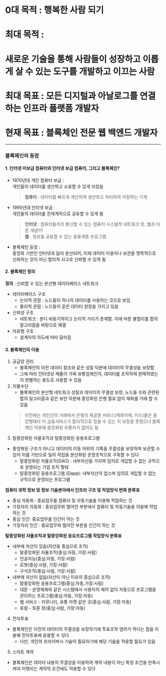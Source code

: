 # 0대 목적 : 행복한 사람 되기   
# 최대 목적 : 
# 새로운 기술을 통해 사람들이 성장하고 이롭게 살 수 있는 도구를 개발하고 이끄는 사람 
# 최대 목표 : 모든 디지털과 아날로그를 연결하는 인프라 플랫폼 개발자
# 현재 목표 : 블록체인 전문 웹 백엔드 개발자
-------------   

### 블록체인의 등장 
#### 1. 인터넷 미보급 컴퓨터와 인터넷 보급 컴퓨터, 그리고 블록체인?
+ 1970년대 개인 컴퓨터 보급 :      
  개인들이 데이터를 생산하고 소유할 수 있게 되었음      
  > **컴퓨터** : 데이터를 빠르게 계산하여 생산하고 처리하여 저장하는 기계      
+ 1990년대 인터넷 보급 :      
  개인들의 데이터를 전세계적으로 공유할 수 있게 됨      
  > **인터넷** : 컴퓨터들끼리 통신할 수 있는 컴퓨터 시스템적 네트워크 망, 웹과 다른 개념!!!!      
  > **웹** : 정보를 공유할 수 있는 응용계층 프로그램    
+ 블록체인 등장 :   
  중앙화 기반인 인터넷과 달리 분산되어, 이제 데이터 이용이나 보관을 맹목적으로 신뢰하는 것이 아닌 합리적 사고로 신뢰할 수 있게 됨
#### 2. 블록체인 정의   
**정의** : 신뢰할 수 있는 분산형 데이터베이스 네트워크      
+ 데이터베이스 구조   
  + 논리적 관점 : 노드들이 하나의 데이터를 사용하는 것으로 보임   
  + 물리적 관점 : 노드들이 같은 데이터 원장을 가지고 있음
+ 신뢰성 구조
  + 네트워크 : 본디 비동기적이고 논리적 거리가 존재함. 이에 따른 불합리를 합의 알고리즘을 바탕으로 해결
+ 자료형 구조
  + 설계자의 의도에 따라 달라짐   
#### 3. 블록체인의 이용
1. 공급망 관리
   + 블록체인의 이전 데이터 참조와 같은 성질 덕분에 데이터의 무결성을 보장함
   + 그에 따라 인터넷상 제품이 가짜 유통업체인지, 데이터를 조작하여 판매하였는지 판별하는 용도로 사용할 수 있음
2. 지불수단
   + 불록체인의 분산형 네트워크 성질과 데이터의 무결성 보장, 노드들 수와 관련된 합의 알고리즘과 같은 보안 덕분에 중앙화된 은행 필요 없이 재화를 거래 할 수 있음
   > 이전에는 개인간의 거래에서 은행이 제공한 서비스(계좌이체, 카드)들은 중앙형태라 이 금융서비스가 합리적으로 믿을 수 있는 지 보장을 못했으나 블록체인 덕분에 중앙화된 유통자가 없어도 됨   
3.  탈중앙화된 자율조직과 탈중앙화된 응용프로그램
   + 중앙화된 구조가 아니고 데이터의 이동 따위의 기록을 무결성을 보장하며 보관할 수 있어 이를 기반으로 일의 작업을 분산화된 운영조직으로 구축할 수 있다   
     + 탈중앙화된 자율조직(DAO) : 내부자산을 가지며 임의로 개입할 수 없는 규칙으로 운영되는 기업 조직 형태    
     + 탈중앙화된 응용프로그램 (Dapp): 내부자산이 업스며 임의로 개입할 수 없는 규칙으로 운영되는 프로그램
           
**컴퓨터 과학 정보 및 정보 기술분야에서 인프라 구조 및 작업방식 변화 분류표**
+ 중심 자동화 : 중요업무를 컴퓨터 및 자동기술을 이용해 작업하는 것
+ 가장자리 자동화 : 중요업무와 떨어진 부분에서 컴퓨터 및 자동기술을 이용해 작업하는 것
+ 중심 인간: 중요업무를 인간이 하는 것
+ 가장자리 인간 : 중요업무와 떨어진 부분을 인간이 하는 것
    
**탈중앙화된 자율조직과 탈중앙화된 응요프로그램 작업방식 분류표**
+ 내부에 자산이 있음(자산을 중심으로 조직)
  + 탈중앙화된 자율조직(중심:자동, 가장:사람)   
  + 인공지능(중심:자동, 가장:사람)   
  + 로봇(중심:사람, 가장:사람)   
  + 구식조직(중심:사람, 가장:사람)   
+ 내부에 자산이 없음(자산이 아닌 이유의 중심으로 조직)
  + 탈중앙화된 응용프로그램(중심:자동,가장:사람)
  + 데몬 - 운영체제와 같은 시스템에서 사용자의 제어 없이 자동으로 프로그램을 관리하는 프로그램(중심:자동, 가장:자동)
  + 웹 서비스 - 커뮤니티, 유통 마켓 같은 곳(중심:사람, 가장:자동)
  + 포럼 - 토론 장(중심:사람, 가장:자동)
4. 전자투표
  + 블록체인은 이전의 데이터의 무결성을 보장하기에 투표조작 염려가 적다는 점을 이용해 전자투표에 응용할 수 있다
    + 다만, 개인의 프라이버시 기술이 필요하기에 해당 기술을 적용할 필요가 있음
5. 스마트 계약
  + 블록체인은 데이터 내용의 무결성을 이용하여 계약 내용이 아닌 특정 조건을 만족시켜야 이행되는 계약의 조건에도 적용할 수 있다  
